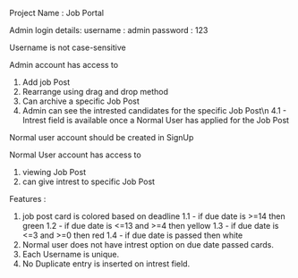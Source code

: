 Project Name : Job Portal

Admin login details:
username : admin 
password : 123

Username is not case-sensitive

Admin account has access to 
1. Add job Post
2. Rearrange using drag and drop method
3. Can archive a specific Job Post
4. Admin can see the intrested candidates for the specific Job Post\n
  4.1 - Intrest field is available once a Normal User has applied for the Job Post
  
Normal user account should be created in SignUp

Normal User account has access to
1. viewing Job Post
2. can give intrest to specific Job Post


Features :
1. job post card is colored based on deadline
  1.1 - if due date is >=14 then green
  1.2 - if due date is <=13 and >=4 then yellow
  1.3 - if due date is <=3 and >=0 then red
  1.4 - if due date is passed then white 
2. Normal user does not have intrest option on due date passed cards.
3. Each Username is unique.
4. No Duplicate entry is inserted on intrest field.

